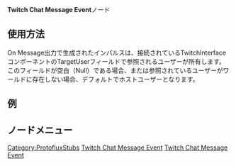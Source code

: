 <languages></languages>

**Twitch Chat Message Event**ノード

## 使用方法

On
Message出力で生成されたインパルスは、接続されているTwitchInterfaceコンポーネントのTargetUserフィールドで参照されるユーザーが所有します。このフィールドが空白（Null）である場合、または参照されているユーザーがワールドに存在しない場合、デフォルトでホストユーザーとなります。

## 例

## ノードメニュー

[Category:ProtofluxStubs](Category:ProtofluxStubs "wikilink") [Twitch
Chat Message Event](Category:Protoflux{{#translation:}} "wikilink")
[Twitch Chat Message
Event](Category:Protoflux:Network:Twitch{{#translation:}} "wikilink")